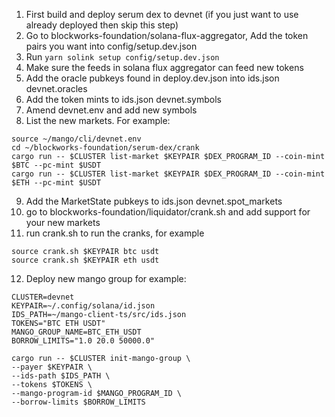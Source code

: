 1. First build and deploy serum dex to devnet (if you just want to use already deployed then skip this step)
2. Go to blockworks-foundation/solana-flux-aggregator, Add the token pairs you want into config/setup.dev.json
3. Run `yarn solink setup config/setup.dev.json`
4. Make sure the feeds in solana flux aggregator can feed new tokens
5. Add the oracle pubkeys found in deploy.dev.json into ids.json devnet.oracles
6. Add the token mints to ids.json devnet.symbols
7. Amend devnet.env and add new symbols
8. List the new markets. For example:

```
source ~/mango/cli/devnet.env
cd ~/blockworks-foundation/serum-dex/crank
cargo run -- $CLUSTER list-market $KEYPAIR $DEX_PROGRAM_ID --coin-mint $BTC --pc-mint $USDT
cargo run -- $CLUSTER list-market $KEYPAIR $DEX_PROGRAM_ID --coin-mint $ETH --pc-mint $USDT
```

9. Add the MarketState pubkeys to ids.json devnet.spot_markets
10. go to blockworks-foundation/liquidator/crank.sh and add support for your new markets
11. run crank.sh to run the cranks, for example
```
source crank.sh $KEYPAIR btc usdt
source crank.sh $KEYPAIR eth usdt
```
12. Deploy new mango group for example:
```
CLUSTER=devnet
KEYPAIR=~/.config/solana/id.json
IDS_PATH=~/mango-client-ts/src/ids.json
TOKENS="BTC ETH USDT"
MANGO_GROUP_NAME=BTC_ETH_USDT
BORROW_LIMITS="1.0 20.0 50000.0"

cargo run -- $CLUSTER init-mango-group \
--payer $KEYPAIR \
--ids-path $IDS_PATH \
--tokens $TOKENS \
--mango-program-id $MANGO_PROGRAM_ID \
--borrow-limits $BORROW_LIMITS
```